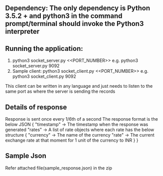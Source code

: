 ## Dependency: The only dependency is Python 3.5.2 + and python3 in the command prompt/terminal should invoke the Python3 interpreter

## Running the application:

1. python3 socket_server.py <<PORT_NUMBER>> e.g. python3 socket_server.py 9092
2. Sample client: python3 socket_client.py <<PORT_NUMBER>> e.g. python3 socket_client.py 9092

This client can be written in any language and just needs to listen to the same port as where the server is sending the
records



## Details of response

Response is sent once every 1/6th of a second
The response format is the below JSON
{
"timestamp" -> The timestamp when the response was generated
"rates" -> A list of rate objects where each rate has the below structure
{
 "currency" -> The name of the currency
 "rate" -> The current exchange rate at that moment for 1 unit of the currency to INR
}
}


## Sample Json 

Refer attached file(sample_response.json) in the zip 


